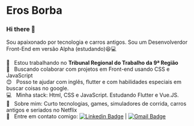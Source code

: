 # Eros Borba

### Hi there 👋

Sou apaixonado por tecnologia e carros antigos.
Sou um Desenvolverdor Front-End em versão Alpha (estudando):laughing::computer:

 :rocket:  &nbsp; Estou trabalhando no **Tribunal Regional do Trabalho da 9ª Região**
 <br/> :purple_heart: &nbsp; Buscando colaborar com projetos em Front-end usando CSS e JavaScript 
 <br/> :blush: &nbsp; Posso te ajudar com inglês, flutter e com habilidades especiais em buscar coisas no google. 
 <br/> :computer: &nbsp; Minha stack: Html, CSS e JavaScript. Estudando Flutter e Vue.JS.
 <br/> 💬  &nbsp; Sobre mim: Curto tecnologias, games, simuladores de corrida, carros antigos e seriados no Netflix
 <br/> :email: &nbsp; Entre em contato comigo: [![Linkedin Badge](https://img.shields.io/badge/-ErosBorba-blue?style=flat-square&logo=Linkedin&logoColor=white&link=https://www.linkedin.com/in/eros-borba/)](https://www.linkedin.com/in/eros-borba/) 
| 
[![Gmail Badge](https://img.shields.io/badge/-borba.eros@gmail.com-c14438?style=flat-square&logo=Gmail&logoColor=white&link=mailto:borba.eros@gmail.com)](mailto:borba.eros@gmail.com)
